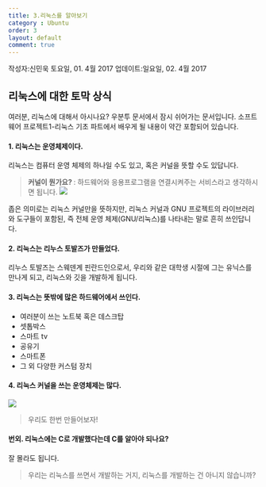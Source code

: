 ```yaml
---
title: 3.리눅스를 알아보기
category : Ubuntu
order: 3
layout: default
comment: true
---
```

작성자:신민욱 토요일, 01. 4월 2017
업데이트:일요일, 02. 4월 2017

## 리눅스에 대한 토막 상식
여러분, 리눅스에 대해서 아시나요?
우분투 문서에서 잠시 쉬어가는 문서입니다.
소프트웨어 프로젝트1-리눅스 기초 파트에서 배우게 될 내용이 약간 포함되어 있습니다.
#### 1. 리눅스는 운영체제이다.
리눅스는 컴퓨터 운영 체제의 하나일 수도 있고, 혹은 커널을 뜻할 수도 있답니다.
><b>커널이 뭔가요? </b>: 하드웨어와 응용프로그램을 연결시켜주는 서비스라고 생각하시면 됩니다.
![](https://upload.wikimedia.org/wikipedia/commons/8/8f/Kernel_Layout.svg)

좁은 의미로는 리눅스 커널만을 뜻하지만, 리눅스 커널과 GNU 프로젝트의 라이브러리와 도구들이 포함된, 즉 전체 운영 체제(GNU/리눅스)를 나타내는 말로 흔히 쓰인답니다.
#### 2. 리눅스는 리누스 토발즈가 만들었다.
리누스 토발즈는 스웨덴계 핀란드인으로서, 우리와 같은 대학생 시절에 그는 유닉스를 만나게 되고, 리눅스와 깃을 개발하게 됩니다.
#### 3. 리눅스는 뜻밖에 많은 하드웨어에서 쓰인다.
* 여러분이 쓰는 노트북 혹은 데스크탑
* 셋톱박스
* 스마트 tv
* 공유기
* 스마트폰
* 그 외 다양한 커스텀 장치
#### 4. 리눅스 커널을 쓰는 운영체제는 많다.
![](https://upload.wikimedia.org/wikipedia/commons/1/1b/Linux_Distribution_Timeline.svg) 
>우리도 한번 만들어보자!
#### 번외. 리눅스에는 C로 개발했다는데 C를 알아야 되나요?
잘 몰라도 됩니다.
>우리는 리눅스를 쓰면서 개발하는 거지, 리눅스를 개발하는 건 아니지 않습니까?